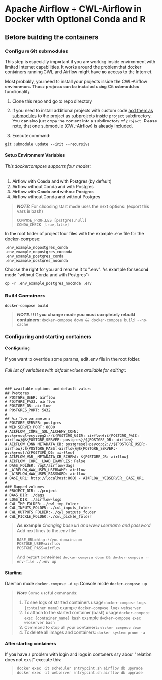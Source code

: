 # Apache Airflow + CWL-Airflow in Docker with Optional Conda and R

## Before building the containers

### Configure Git submodules

This step is especially important if you are working inside environment 
with limited Internet capabilities. It works around the problem that docker
containers running CWL and Airflow might have no access to the Internet.

Most probably, you need to install your projects inside the CWL-Airflow 
environment. These projects can be installed using Git submodules functionality.

1. Clone this repo and go to repo directory
                     
2. If you need to install additional projects with custom code 
   [add them as submodules](https://git-scm.com/book/en/v2/Git-Tools-Submodules) 
   to the project as subprojects inside `project` subdirectory. You can also
   just copy the content into a subdirectory of `project`.
   Please note, that one submodule (CWL-Airflow) is already included. 

2. Execute command:

`git submodule update --init --recursive`

#### Setup Environment Variables

###### This dockercompose supports four modes:

1. Airflow with Conda and with Postgres (by default)
2. Airflow without Conda and with Postgres
3. Airflow with Conda and without Postgres
4. Airflow without Conda and without Postgres

> **_NOTE:_** For choosing start mode uses the next options:
>(export this vars in bash)
>```
>COMPOSE_PROFILES [postgres,null] 
>CONDA_CHECK [true,false]
>```


In the root folder of project four files with the example .env file for the docker-compose:
```
.env_example_nopostgres_conda
.env_example_nopostgres_noconda
.env_example_postgres_conda
.env_example_postgres_noconda
```
Choose the right for you and rename it to ".env".
As example for second mode "without Conda and with Postgres")
```
cp -r .env_example_postgres_noconda .env
```



### Build Containers
```
docker-compose build
```
> **_NOTE:_ !! If you change mode you must completely rebuild containers:**
> `docker-compose down && docker-compose build --no-cache`

### Configuring and starting containers
#### Configuring
If you want to override some params, edit .env file in the root folder.
###### Full list of variables with default values available for editing::
```

### Available options and default values
## Postgres
# POSTGRE_USER: airflow
# POSTGRE_PASS: airflow
# POSTGRE_DB: airflow
# POSTGRES_PORT: 5432
#
## Airflow parameters
# POSTGRE_SERVER: postgres
# WEB_SERVER_PORT: 8080
# AIRFLOW__CORE__SQL_ALCHEMY_CONN: postgresql+psycopg2://${POSTGRE_USER:-airflow}:${POSTGRE_PASS:-airflow}@${POSTGRE_SERVER:-postgres}/${POSTGRE_DB:-airflow}
# AIRFLOW_CONN_METADATA_DB: postgresql+psycopg2://${POSTGRE_USER:-airflow}:${POSTGRE_PASS:-airflow}@${POSTGRE_SERVER:-postgres}/${POSTGRE_DB:-airflow}
# AIRFLOW_VAR__METADATA_DB_SCHEMA: ${POSTGRE_DB:-airflow}
# AIRFLOW__CORE__LOAD_EXAMPLES: False
# DAGS_FOLDER: /opt/airflow/dags
# _AIRFLOW_WWW_USER_USERNAME: airflow
# _AIRFLOW_WWW_USER_PASSWORD: airflow
# BASE_URL: http://localhost:8080 - AIRFLOW__WEBSERVER__BASE_URL
#
### Mapped volumes
# PROJECT_DIR: ./project
# DAGS_DIR: ./dags
# LOGS_DIR: ./airflow-logs
# CWL_TMP_FOLDER:-./cwl_tmp_folder
# CWL_INPUTS_FOLDER:-./cwl_inputs_folder
# CWL_OUTPUTS_FOLDER:-./cwl_outputs_folder
# CWL_PICKLE_FOLDER:-./cwl_pickle_folder
```

> **As example**
> _Changing base url and www username and password_
> Add next lines to the .env file:
>```
>BASE_URL=http://yourdomain.com
>POSTGRE_USER=airflow
>POSTGRE_PASS=airflow
>```
>And restart conteiners
>`docker-compose down && docker-compose --env-file ./.env up`

#### Starting
Daemon mode
`docker-compose -d up`
Console mode
`docker-compose up`
> **_Note_** Some useful commands:
> 1. To see logs of started containers
> usage
> `docker-compose logs {container_name}`
> example
> `docker-compose logs webserver`
> 2. To attach to the started container (bash)
> usage
> `docker-compose exec {container_name} bash`
> example
> `docker-compose exec webserver bash`
> 3. Command to stop all your containers:
> `docker-compose down`
> 4. To delete all images and containers:
> `docker system prune -a`

#### After starting containers
If you have a problem with login and logs in contaners say about "relation does not exist" execute this:

>```
>docker exec -it scheduler entrypoint.sh airflow db upgrade
>docker exec -it webserver entrypoint.sh airflow db upgrade
>```